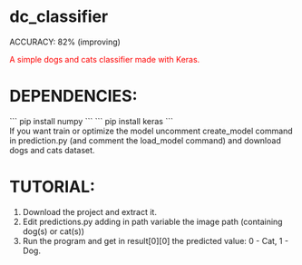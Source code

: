 # dc_classifier
ACCURACY: 82% (improving)<br>
<p style="color:red">A simple dogs and cats classifier made with Keras.</p>

<h1>DEPENDENCIES:</h1>
```
pip install numpy
```
```
pip install keras
```
<br>
If you want train or optimize the model uncomment create_model command in prediction.py (and comment the load_model command) and download dogs and cats dataset.


<h1>TUTORIAL:</h1>

1) Download the project and extract it.<br>
2) Edit predictions.py adding in path variable the image path (containing dog(s) or cat(s))<br>
3) Run the program and get in result[0][0] the predicted value: 0 - Cat, 1 - Dog.
